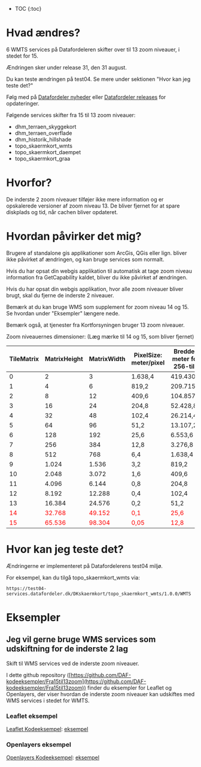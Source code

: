 * TOC
{:toc}

# Hvad ændres?
6 WMTS services på Datafordeleren skifter over til 13 zoom niveauer, i stedet for 15.

Ændringen sker under release 31, den 31 august.

Du kan teste ændringen på test04. Se mere under sektionen "Hvor kan jeg teste det?"

Følg med på [Datafordeler nyheder](https://datafordeler.dk/artikler/nyheder/) eller [Datafordeler releases](https://datafordeler.dk/drift/releases) for opdateringer.

Følgende services skifter fra 15 til 13 zoom niveauer:

* dhm_terraen_skyggekort
* dhm_terraen_overflade
* dhm_historik_hillshade
* topo_skaermkort_wmts
* topo_skaermkort_daempet
* topo_skaermkort_graa

# Hvorfor?
De inderste 2 zoom niveauer tilføjer ikke mere information og er opskalerede versioner af zoom niveau 13. De bliver fjernet for at spare diskplads og tid, når cachen bliver opdateret.

# Hvordan påvirker det mig?
Brugere af standalone gis applikationer som ArcGis, QGis eller lign. bliver ikke påvirket af ændringen, og kan bruge services som normalt.

Hvis du har opsat din webgis applikation til automatisk at tage zoom niveau information fra GetCapability kaldet, bliver du ikke påvirket af ændringen.

Hvis du har opsat din webgis applikation, hvor alle zoom niveauer bliver brugt, skal du fjerne de inderste 2 niveauer.

Bemærk at du kan bruge WMS som supplement for zoom niveau 14 og 15. Se hvordan under "Eksempler" længere nede.

Bemærk også, at tjenester fra Kortforsyningen bruger 13 zoom niveauer.

Zoom niveauernes dimensioner: (Læg mærke til 14 og 15, som bliver fjernet)

| TileMatrix | MatrixHeight | MatrixWidth | PixelSize: meter/pixel | Bredde i meter for 256-tile |
| --- | --- | --- | --- | --- |
| 0 | 2 | 3 | 1.638,4 | 419.430,4 |
| 1 | 4 | 6 | 819,2 | 209.715,2 |
| 2 | 8 | 12 | 409,6 | 104.857,6 |
| 3 | 16 | 24 | 204,8 | 52.428,8 |
| 4 | 32 | 48 | 102,4 | 26.214,4 |
| 5 | 64 | 96 | 51,2 | 13.107,2 |
| 6 | 128 | 192 | 25,6 | 6.553,6 |
| 7 | 256 | 384 | 12,8 | 3.276,8 |
| 8 | 512 | 768 | 6,4 | 1.638,4 |
| 9 | 1.024 | 1.536 | 3,2 | 819,2 |
| 10 | 2.048 | 3.072 | 1,6 | 409,6 |
| 11 | 4.096 | 6.144 | 0,8 | 204,8 |
| 12 | 8.192 | 12.288 | 0,4 | 102,4 |
| 13 | 16.384 | 24.576 | 0,2 | 51,2 |
| <span style="color:red">14</span> | <span style="color:red">32.768</span> | <span style="color:red">49.152</span> | <span style="color:red">0,1</span> | <span style="color:red">25,6</span> |
| <span style="color:red">15</span> | <span style="color:red">65.536</span> | <span style="color:red">98.304</span> | <span style="color:red">0,05</span> | <span style="color:red">12,8</span> |

# Hvor kan jeg teste det?
Ændringerne er implementeret på Datafordelerens test04 miljø.

For eksempel, kan du tilgå topo_skaermkort_wmts via:
```
https://test04-services.datafordeler.dk/DKskaermkort/topo_skaermkort_wmts/1.0.0/WMTS
```

# Eksempler

## Jeg vil gerne bruge WMS services som udskiftning for de inderste 2 lag
Skift til WMS services ved de inderste zoom niveauer.

I dette github repository ([https://github.com/DAF-kodeeksempler/Fra15til13zoom](https://github.com/DAF-kodeeksempler/Fra15til13zoom))
finder du eksempler for Leaflet og Openlayers, der viser hvordan de inderste zoom niveauer kan udskiftes med WMS services i stedet for WMTS.

### Leaflet eksempel
<span style="text-decoration: underline">Leaflet Kodeeksempel</span>: [eksempel](/examples/leaflet/example_wms_zoom.html)

### Openlayers eksempel
<span style="text-decoration: underline">Openlayers Kodeeksempel</span>: [eksempel](/examples/openlayers/example_wms_zoom.html)
